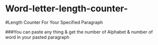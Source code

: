 # Word-letter-length-counter-
#Length Counter For Your Specified Paragraph

###You can paste any thing & get the number of Alphabet & number of word in your pasted paragraph
